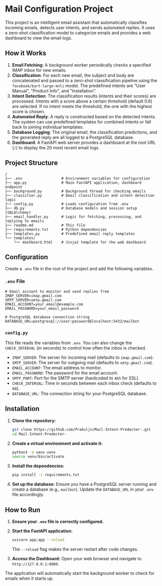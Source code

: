 # Mail Configuration Project

This project is an intelligent email assistant that automatically classifies incoming emails, detects user intents, and sends automated replies. It uses a zero-shot classification model to categorize emails and provides a web dashboard to view the email logs.

## How it Works

1.  **Email Fetching**: A background worker periodically checks a specified IMAP inbox for new emails.
2.  **Classification**: For each new email, the subject and body are concatenated and passed to a zero-shot classification pipeline using the `facebook/bart-large-mnli` model. The predefined intents are "User Manual", "Product Info", and "Installation".
3.  **Intent Detection**: The classification results (intents and their scores) are processed. Intents with a score above a certain threshold (default 0.6) are selected. If no intent meets the threshold, the one with the highest score is chosen.
4.  **Automated Reply**: A reply is constructed based on the detected intents. The system can use predefined templates for combined intents or fall back to joining individual templates.
5.  **Database Logging**: The original email, the classification predictions, and the generated reply are all logged to a PostgreSQL database.
6.  **Dashboard**: A FastAPI web server provides a dashboard at the root URL (`/`) to display the 20 most recent email logs.

## Project Structure

```
/
├── .env                  # Environment variables for configuration
├── app.py                # Main FastAPI application, dashboard endpoint
├── background.py         # Background thread for checking emails
├── classifier.py         # Email classification and intent detection logic
├── config.py             # Loads configuration from .env
├── db.py                 # Database models and session setup (SQLAlchemy)
├── email_handler.py      # Logic for fetching, processing, and replying to emails
├── readme.md             # This file
├── requirements.txt      # Python dependencies
├── templates.py          # Predefined email reply templates
└── templates/
    └── dashboard.html    # Jinja2 template for the web dashboard
```

## Configuration

Create a `.env` file in the root of the project and add the following variables.

### `.env` File

```
# Email account to monitor and send replies from
IMAP_SERVER=imap.gmail.com
SMTP_SERVER=smtp.gmail.com
EMAIL_ACCOUNT=your_email@example.com
EMAIL_PASSWORD=your_email_password

# PostgreSQL database connection string
DATABASE_URL=postgresql://user:password@localhost:5432/mailbot
```

### `config.py`

This file reads the variables from `.env`. You can also change the `CHECK_INTERVAL` (in seconds) to control how often the inbox is checked.

-   `IMAP_SERVER`: The server for incoming mail (defaults to `imap.gmail.com`).
-   `SMTP_SERVER`: The server for outgoing mail (defaults to `smtp.gmail.com`).
-   `EMAIL_ACCOUNT`: The email address to monitor.
-   `EMAIL_PASSWORD`: The password for the email account.
-   `SMTP_PORT`: Port for the SMTP server (hardcoded to `465` for SSL).
-   `CHECK_INTERVAL`: Time in seconds between each inbox check (defaults to `60`).
-   `DATABASE_URL`: The connection string for your PostgreSQL database.

## Installation

1.  **Clone the repository:**
    ```bash
    git clone https://github.com/Prakuljn/Mail-Intent-Predecter-.git
    cd Mail-Intent-Predecter-
    ```

2.  **Create a virtual environment and activate it:**
    ```bash
    python3 -m venv venv
    source venv/bin/activate
    ```

3.  **Install the dependencies:**
    ```bash
    pip install -r requirements.txt
    ```

4.  **Set up the database:**
    Ensure you have a PostgreSQL server running and create a database (e.g., `mailbot`). Update the `DATABASE_URL` in your `.env` file accordingly.

## How to Run

1.  **Ensure your `.env` file is correctly configured.**

2.  **Start the FastAPI application:**
    ```bash
    uvicorn app:app --reload
    ```
    The `--reload` flag makes the server restart after code changes.

3.  **Access the Dashboard:**
    Open your web browser and navigate to `http://127.0.0.1:8000`.

The application will automatically start the background worker to check for emails when it starts up.

